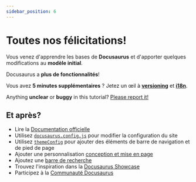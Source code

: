 ```yaml
---
sidebar_position: 6
---
```


# Toutes nos félicitations!

Vous venez d'apprendre les bases de **Docusaurus** et d'apporter quelques modifications au **modèle initial**.

Docusaurus a **plus de fonctionnalités**!

Vous avez **5 minutes supplémentaires** ? Jetez un œil à **[versioning](../tutorial-extras/manage-docs-versions.md)** et **[i18n](../tutorial-extras/translate-your-site.md)**.

Anything **unclear** or **buggy** in this tutorial? [Please report it!](https://github.com/facebook/docusaurus/discussions/4610)

## Et après?

- Lire la [Documentation officielle](https://docusaurus.io/)
- Utilisez [`docusaurus.config.js`](https://docusaurus.io/docs/api/docusaurus-config) pour modifier la configuration du site
- Utilisez [`themeConfig`](https://docusaurus.io/docs/api/themes/configuration) pour ajouter des éléments de barre de navigation et de pied de page
- Ajouter une personnalisation [conception et mise en page](https://docusaurus.io/docs/styling-layout)
- Ajoutez une [barre de recherche](https://docusaurus.io/docs/search)
- Trouvez l'inspiration dans la [Docusaurus Showcase](https://docusaurus.io/showcase)
- Participez à la [Communauté Docusaurus](https://docusaurus.io/community/support)
